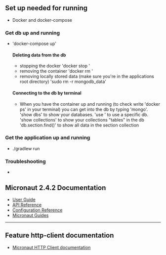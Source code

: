 ## Set up needed for running
- Docker and docker-compose

### Get db up and running
- 'docker-compose up'
  #### Deleting data from the db
  - stopping the docker 'docker stop <container id>'
  - removing the container 'docker rm <container id>'
  - removing locally stored data (make sure you're in the applications root directory) 'sudo rm -r mongodb_data'
  #### Connecting to the db by terminal
  - When you have the container up and running (to check write 'docker ps' in your terminal) you can get into the db by typing 'mongo'. 
    'show dbs' to show your databases. 
    'use <nameofdb>' to use a specific db. 
    'show collections' to show your collections "tables" in the db
    'db.section.find()' to show all data in the section collection
### Get the application up and running
- ./gradlew run


### Troubleshooting
-

## Micronaut 2.4.2 Documentation

- [User Guide](https://docs.micronaut.io/2.4.2/guide/index.html)
- [API Reference](https://docs.micronaut.io/2.4.2/api/index.html)
- [Configuration Reference](https://docs.micronaut.io/2.4.2/guide/configurationreference.html)
- [Micronaut Guides](https://guides.micronaut.io/index.html)
---

## Feature http-client documentation

- [Micronaut HTTP Client documentation](https://docs.micronaut.io/latest/guide/index.html#httpClient)

